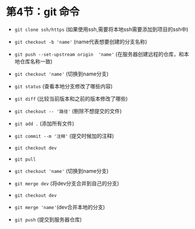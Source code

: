 # 第4节：git 命令

- `git clone ssh/https`   (如果使用ssh,需要将本地ssh需要添加到项目的ssh中)

- `git checkout -b 'name'`  (name代表想要创建的分支名称)

- `git push --set-upstream origin  'name'` (在服务器创建远程的仓库，和本地仓库名称一致)

- `git checkout 'name'` (切换到name分支)
- `git status` (查看本地分支修改了哪些内容)
- `git diff` (比较当前版本和之前的版本修改了哪些)
- `git checkout -- '路径'` (剔除不想提交的文件)
- `git add .` (添加所有文件)
- `git commit --m '注释'` (提交时候加的注释)
- `git checkout dev` 
- `git pull`
- `git checkout 'name'` (切换到name分支)
- `git merge dev` (将dev分支合并到自己的分支)
- `git checkout dev`
- `git merge 'name'`(dev合并本地的分支)
- `git push` (提交到服务器仓库)